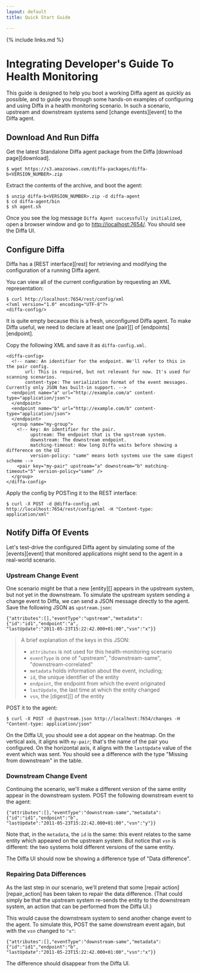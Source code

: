 ```yaml
---
layout: default
title: Quick Start Guide

---
```


{% include links.md %}

# Integrating Developer's Guide To Health Monitoring

This guide is designed to help you boot a working Diffa agent as quickly as possible, and to guide you through some hands-on examples of configuring and using Diffa in a health monitoring scenario. In such a scenario, upstream and downstream systems send [change events][event] to the Diffa agent.

## Download And Run Diffa

Get the latest Standalone Diffa agent package from the Diffa [download page][download].

    $ wget https://s3.amazonaws.com/diffa-packages/diffa-b<VERSION_NUMBER>.zip

Extract the contents of the archive, and boot the agent:

    $ unzip diffa-b<VERSION_NUMBER>.zip -d diffa-agent
    $ cd diffa-agent/bin
    $ sh agent.sh

Once you see the log message `Diffa Agent successfully initialized`, open a browser window and go to [http://localhost:7654/](http://localhost:7654/). You should see the Diffa UI.

## Configure Diffa

Diffa has a [REST interface][rest] for retrieving and modifying the configuration of a running Diffa agent.

You can view all of the current configuration by requesting an XML representation:

    $ curl http://localhost:7654/rest/config/xml
    <?xml version="1.0" encoding="UTF-8"?>
    <diffa-config/>

It is quite empty because this is a fresh, unconfigured Diffa agent. To make Diffa useful, we need to declare at least one [pair][] of [endpoints][endpoint].

Copy the following XML and save it as `diffa-config.xml`.

    <diffa-config>
      <!-- name: An identifier for the endpoint. We'll refer to this in the pair config.
           url: This is required, but not relevant for now. It's used for scanning scenarios.
           content-type: The serialization format of the event messages. Currently only JSON has built-in support. -->
      <endpoint name="a" url="http://example.com/a" content-type="application/json">
      </endpoint>
      <endpoint name="b" url="http://example.com/b" content-type="application/json">
      </endpoint>
      <group name="my-group">
        <!-- key: An identifier for the pair.
             upstream: The endpoint that is the upstream system.
             downstream: The downstream endpoint.
             matching-timeout: How long Diffa waits before showing a difference on the UI
             version-policy: "same" means both systems use the same digest scheme -->
        <pair key="my-pair" upstream="a" downstream="b" matching-timeout="5" version-policy="same" />
      </group>  
    </diffa-config>

Apply the config by POSTing it to the REST interface:

    $ curl -X POST -d @diffa-config.xml http://localhost:7654/rest/config/xml -H "Content-type: application/xml"

## Notify Diffa Of Events

Let's test-drive the configured Diffa agent by simulating some of the [events][event] that monitored applications might send to the agent in a real-world scenario.

### Upstream Change Event

One scenario might be that a new [entity][] appears in the upstream system, but not yet in the downstream. To simulate the upstream system sending a change event to Diffa, we can send a JSON message directly to the agent. Save the following JSON as `upstream.json`:

    {"attributes":[],"eventType":"upstream","metadata":{"id":"id1","endpoint":"a",
    "lastUpdate":"2011-05-23T15:22:42.000+01:00","vsn":"x"}}
    
> A brief explanation of the keys in this JSON:
> * `attributes` is not used for this health-monitoring scenario
> * `eventType` is one of "upstream", "downstream-same", "downstream-correlated"
> * `metadata` holds information about the event, including;
> * `id`, the unique identifier of the entity
> * `endpoint`, the endpoint from which the event originated
> * `lastUpdate`, the last time at which the entity changed
> * `vsn`, the [digest][] of the entity

POST it to the agent:

    $ curl -X POST -d @upstream.json http://localhost:7654/changes -H "Content-type: application/json"
    
On the Diffa UI, you should see a dot appear on the heatmap. On the vertical axis, it aligns with `my-pair`; that's the name of the pair you configured. On the horizontal axis, it aligns with the `lastUpdate` value of the event which was sent. You should see a difference with the type "Missing from downstream" in the table.
    
### Downstream Change Event

Continuing the scenario, we'll make a different version of the same entity appear in the downstream system. POST the following downstream event to the agent:

    {"attributes":[],"eventType":"downstream-same","metadata":{"id":"id1","endpoint":"b",
    "lastUpdate":"2011-05-23T15:22:42.000+01:00","vsn":"y"}}

Note that, in the `metadata`, the `id` is the same: this event relates to the same entity which appeared on the upstream system. But notice that `vsn` is different: the two systems hold different versions of the same entity.

The Diffa UI should now be showing a difference type of "Data difference".

### Repairing Data Differences

As the last step in our scenario, we'll pretend that some [repair action][repair_action] has been taken to repair the data difference. (That could simply be that the upstream system re-sends the entity to the downstream system, an action that can be performed from the Diffa UI.)

This would cause the downstream system to send another change event to the agent. To simulate this, POST the same downstream event again, but with the `vsn` changed to `"x"`:

    {"attributes":[],"eventType":"downstream-same","metadata":{"id":"id1","endpoint":"b",
    "lastUpdate":"2011-05-23T15:22:42.000+01:00","vsn":"x"}}

The difference should disappear from the Diffa UI.

